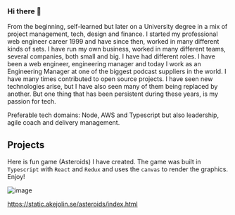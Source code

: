 ### Hi there 👋

From the beginning, self-learned but later on a University degree in a mix of project management, tech, design and finance. I started my professional web engineer career 1999 and have since then, worked in many different kinds of sets. I have run my own business, worked in many different teams, several companies, both small and big. I have had different roles. I have been a web engineer, engineering manager and today I work as an Engineering Manager at one of the biggest podcast suppliers in the world.
I have many times contributed to open source projects. I have seen new technologies arise, but I have also seen many of them being replaced by another. But one thing that has been persistent during these years, is my passion for tech.

Preferable tech domains: Node, AWS and Typescript but also leadership, agile coach and delivery management.


## Projects

Here is fun game (Asteroids) I have created. The game was built in `Typescript` with `React` and `Redux` and uses the `canvas` to render the graphics. Enjoy!

![image](https://github.com/akejolin/akejolin/assets/69710468/55bcf9da-c41a-4cb8-8dfa-2404d91a9146)


https://static.akejolin.se/asteroids/index.html 

